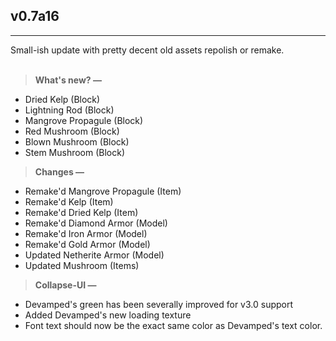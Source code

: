 ## **v0.7a16**
---
Small-ish update with pretty decent old assets repolish or remake.
<br><br>
> **What's new? —**
- Dried Kelp (Block)
- Lightning Rod (Block)
- Mangrove Propagule (Block)
- Red Mushroom (Block)
- Blown Mushroom (Block)
- Stem Mushroom (Block)

> **Changes —**
- Remake'd Mangrove Propagule (Item)
- Remake'd Kelp (Item)
- Remake'd Dried Kelp (Item)
- Remake'd Diamond Armor (Model)
- Remake'd Iron Armor (Model)
- Remake'd Gold Armor (Model)
- Updated Netherite Armor (Model)
- Updated Mushroom (Items)

> **Collapse-UI —**
- Devamped's green has been severally improved for v3.0 support
- Added Devamped's new loading texture
- Font text should now be the exact same color as Devamped's text color.